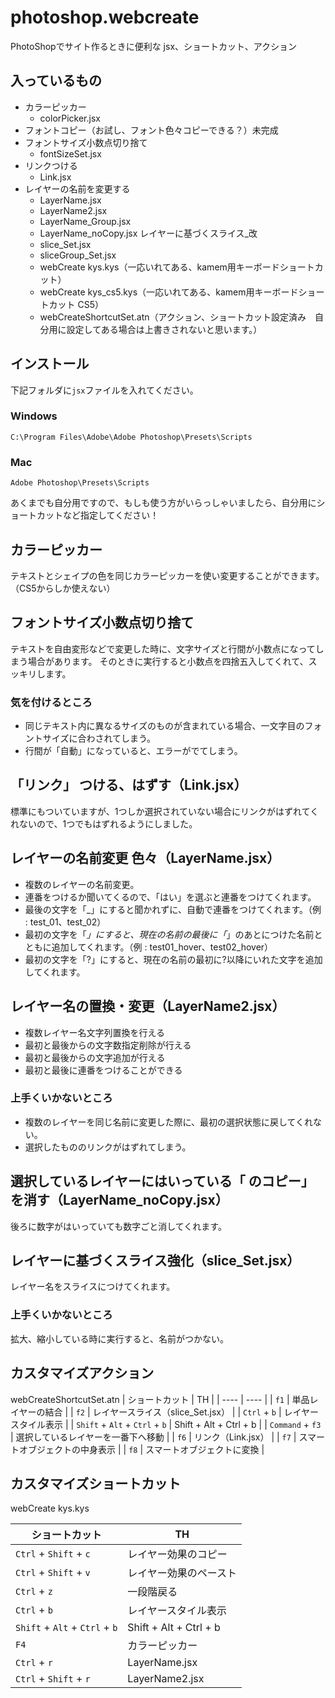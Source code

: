 photoshop.webcreate
===================

PhotoShopでサイト作るときに便利な jsx、ショートカット、アクション

## 入っているもの
* カラーピッカー
  * colorPicker.jsx
* フォントコピー（お試し、フォント色々コピーできる？）未完成
* フォントサイズ小数点切り捨て
  * fontSizeSet.jsx
* リンクつける
  * Link.jsx
* レイヤーの名前を変更する
  * LayerName.jsx
  * LayerName2.jsx
  * LayerName_Group.jsx
  * LayerName_noCopy.jsx
レイヤーに基づくスライス_改
  * slice_Set.jsx
  * sliceGroup_Set.jsx
  * webCreate kys.kys（一応いれてある、kamem用キーボードショートカット）
  * webCreate kys_cs5.kys（一応いれてある、kamem用キーボードショートカット CS5）
  * webCreateShortcutSet.atn（アクション、ショートカット設定済み　自分用に設定してある場合は上書きされないと思います。）

## インストール
下記フォルダに`jsx`ファイルを入れてください。

### Windows
```
C:\Program Files\Adobe\Adobe Photoshop\Presets\Scripts
```
### Mac
```
Adobe Photoshop\Presets\Scripts
```

あくまでも自分用ですので、もしも使う方がいらっしゃいましたら、自分用にショートカットなど指定してください！

## カラーピッカー
テキストとシェイプの色を同じカラーピッカーを使い変更することができます。
（CS5からしか使えない）

## フォントサイズ小数点切り捨て
テキストを自由変形などで変更した時に、文字サイズと行間が小数点になってしまう場合があります。
そのときに実行すると小数点を四捨五入してくれて、スッキリします。

### 気を付けるところ
* 同じテキスト内に異なるサイズのものが含まれている場合、一文字目のフォントサイズに合わされてしまう。
* 行間が「自動」になっていると、エラーがでてしまう。

## 「リンク」 つける、はずす（Link.jsx）
標準にもついていますが、1つしか選択されていない場合にリンクがはずれてくれないので、1つでもはずれるようにしました。

## レイヤーの名前変更 色々（LayerName.jsx）
* 複数のレイヤーの名前変更。
* 連番をつけるか聞いてくるので、「はい」を選ぶと連番をつけてくれます。
* 最後の文字を「_」にすると聞かれずに、自動で連番をつけてくれます。（例 : test_01、test_02）
* 最初の文字を「_」にすると、現在の名前の最後に「_」のあとにつけた名前とともに追加してくれます。（例 : test01_hover、test02_hover）
* 最初の文字を「?」にすると、現在の名前の最初に?以降にいれた文字を追加してくれます。

## レイヤー名の置換・変更（LayerName2.jsx）
* 複数レイヤー名文字列置換を行える
* 最初と最後からの文字数指定削除が行える
* 最初と最後からの文字追加が行える
* 最初と最後に連番をつけることができる
### 上手くいかないところ
* 複数のレイヤーを同じ名前に変更した際に、最初の選択状態に戻してくれない。
* 選択したもののリンクがはずれてしまう。

## 選択しているレイヤーにはいっている「 のコピー」を消す（LayerName_noCopy.jsx）
後ろに数字がはいっていても数字ごと消してくれます。

## レイヤーに基づくスライス強化（slice_Set.jsx）
レイヤー名をスライスにつけてくれます。
### 上手くいかないところ
拡大、縮小している時に実行すると、名前がつかない。
## カスタマイズアクション
webCreateShortcutSet.atn
|  ショートカット  |  TH  |
| ---- | ---- |
|  `f1`  | 単品レイヤーの結合  |
|  `f2`  | レイヤースライス（slice_Set.jsx） |
|  `Ctrl` + `b`  |  レイヤースタイル表示  |
|  `Shift` + `Alt` + `Ctrl` + `b`  |  Shift + Alt + Ctrl + b  |
|  `Command` + `f3` |  選択しているレイヤーを一番下へ移動  |
|  `f6`  | リンク（Link.jsx） |
|  `f7`  | スマートオブジェクトの中身表示  |
|  `f8`  | スマートオブジェクトに変換 |

## カスタマイズショートカット
webCreate kys.kys

|  ショートカット  |  TH  |
| ---- | ---- |
|  `Ctrl` + `Shift` + `c`  |  レイヤー効果のコピー  |
|  `Ctrl` + `Shift` + `v`  |  レイヤー効果のペースト  |
|  `Ctrl` + `z`  |  一段階戻る  |
|  `Ctrl` + `b`  |  レイヤースタイル表示  |
|  `Shift` + `Alt` + `Ctrl` + `b`  |  Shift + Alt + Ctrl + b  |
|  `F4`  |  カラーピッカー  |
|  `Ctrl` + `r`  |  LayerName.jsx  |
|  `Ctrl` + `Shift` + `r`  |  LayerName2.jsx  |